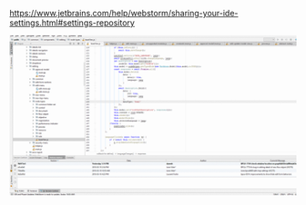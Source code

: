 https://www.jetbrains.com/help/webstorm/sharing-your-ide-settings.html#settings-repository


![How to configure WebStorm](/webstorm-shared-settings.gif?raw=true)